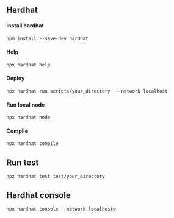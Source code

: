 ## Hardhat

#### Install hardhat

```shell
npm install --save-dev hardhat

```

#### Help

```shell
npx hardhat help

```

#### Deploy

```shell
npx hardhat run scripts/your_directory  --network localhost

```

#### Run local node

```shell
npx hardhat node

```

#### Compile

```shell
npx hardhat compile

```

## Run test

```shell
npx hardhat test test/your_directory

```

## Hardhat console

```shell
npx hardhat console --network localhostw

```
